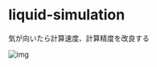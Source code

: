# liquid-simulation

気が向いたら計算速度、計算精度を改良する

![img](https://user-images.githubusercontent.com/18492524/164473888-4d1a4f02-d8a8-4b65-b9b3-3ec13cb300c4.gif)
